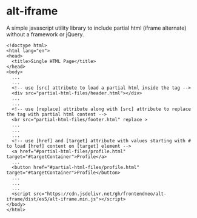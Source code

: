 # alt-iframe
A simple javascript utility library to include partial html (iframe alternate) without a framework or jQuery.

    <!doctype html>
    <html lang="en">
    <head>
      <title>Single HTML Page</title>
    </head>
    <body>
      ...
      ...
      <!-- use [src] attribute to load a partial html inside the tag -->
      <div src="partial-html-files/header.html"></div>
      ...
      ...
      <!-- use [replace] attribute along with [src] attribute to replace the tag with partial html content -->
      <br src="partial-html-files/footer.html" replace >
      ...
      ...
      ...
      <!-- use [href] and [target] attribute with values starting with # to load [href] content on [target] element -->
      <a href="#partial-html-files/profile.html" target="#targetContainer">Profile</a>
      ...
      <button href="#partial-html-files/profile.html" target="#targetContainer">Profile</button>
      ...
      ...
      ...
      <script src="https://cdn.jsdelivr.net/gh/frontendneo/alt-iframe/dist/es5/alt-iframe.min.js"></script>
    </body>
    </html>